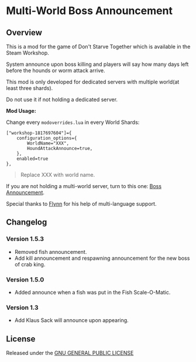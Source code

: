 # Multi-World Boss Announcement

## Overview

This is a mod for the game of Don't Starve Together which is available in the Steam Workshop. 

System announce upon boss killing and players will say how many days left before the hounds or worm attack arrive.

This mod is only developed for dedicated servers with multiple world(at least three shards).

Do not use it if not holding a dedicated server.

**Mod Usage:**

Change every `modoverrides.lua` in every World Shards:

```
["workshop-1817697604"]={ 
    configuration_options={
        WorldName="XXX",
        HoundAttackAnnounce=true,
    },
    enabled=true
},
```

> Replace XXX with world name.

If you are not holding a multi-world server, turn to this one: [Boss Announcement](https://steamcommunity.com/sharedfiles/filedetails/?id=1894295075).

Special thanks to [Flynn](https://steamcommunity.com/id/flynn_s) for his help of multi-language support.

## Changelog

### Version 1.5.3
    
- Removed fish announcement.
- Add kill announcement and respawning announcement for the new boss of crab king.

### Version 1.5.0
    
- Added announce when a fish was put in the Fish Scale-O-Matic.

### Version 1.3

- Add Klaus Sack will announce upon appearing.

## License

Released under the [GNU GENERAL PUBLIC LICENSE](https://www.gnu.org/licenses/gpl-3.0.en.html)